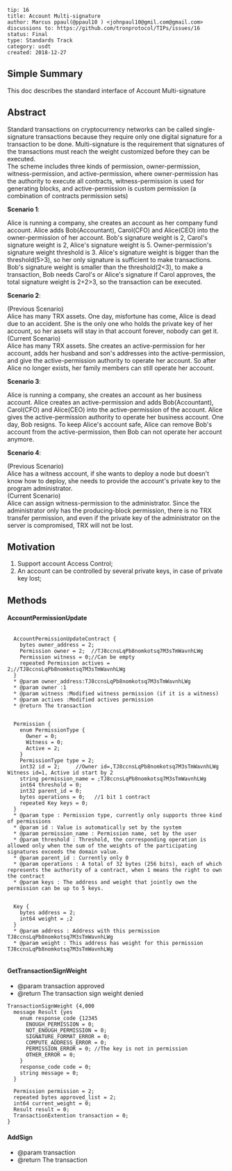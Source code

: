 ```
tip: 16
title: Account Multi-signature
author: Marcus ppaul(@ppaul10 ) <johnpaul10@gmil.com@gmail.com> 
discussions to: https://github.com/tronprotocol/TIPs/issues/16
status: Final
type: Standards Track
category: usdt
created: 2018-12-27
```


## Simple Summary

This doc describes the  standard interface of Account Multi-signature


## Abstract

Standard transactions on cryptocurrency networks can be called single-signature transactions because they require only one digital signature for a transaction to be done. Multi-signature is the requirement that signatures of the transactions must reach the weight customized before they can be executed. \
The scheme includes three kinds of permission, owner-permission, witness-permission, and active-permission, where owner-permission has the authority to execute all contracts, witness-permission is used for generating blocks, and active-permission is custom permission (a combination of contracts permission sets)
 
**Scenario 1**: 

Alice is running a company, she creates an account as her company fund account. Alice adds Bob(Accountant), Carol(CFO) and Alice(CEO) into the owner-permission of her account. Bob's signature weight is 2, Carol's signature weight is 2, Alice's signature weight is 5. Owner-permission's signature weight threshold is 3. Alice's signature weight is bigger than the threshold(5>3), so her only signature is sufficient to make transactions.  Bob's signature weight is smaller than the threshold(2<3), to make a transaction, Bob needs Carol's or Alice's signature if Carol approves, the total signature weight is 2+2>3, so the transaction can be executed.
 

**Scenario 2**: 

(Previous Scenario)\
Alice has many TRX assets. One day, misfortune has come, Alice is dead due to an accident.  She is the only one who holds the private key of her account, so her assets will stay in that account forever, nobody can get it.\
(Current Scenario)\
Alice has many TRX assets.  She creates an active-permission for her account, adds her husband and son's addresses into the active-permission, and give the active-permission authority to operate her account. So after Alice no longer exists, her family members can still operate her account.

**Scenario 3**:

Alice is running a company, she creates an account as her business account. Alice creates an active-permission and adds Bob(Accountant), Carol(CFO) and Alice(CEO) into the active-permission of the account. Alice gives the active-permission authority to operate her business account. One day, Bob resigns. To keep Alice's account safe, Alice can remove Bob's account from the active-permission, then Bob can not operate her account anymore.

**Scenario 4**:

(Previous Scenario)\
Alice has a witness account, if she wants to deploy a node but doesn't know how to deploy, she needs to provide the account's private key to the program administrator.\
(Current Scenario) \
Alice can assign witness-permission to the administrator. Since the administrator only has the producing-block permission, there is no TRX transfer permission, and even if the private key of the administrator on the server is compromised, TRX will not be lost.


## Motivation

1. Support account Access Control;
2. An account can be controlled by several private keys, in case of private key lost;

## Methods

#### AccountPermissionUpdate
```

  AccountPermissionUpdateContract {
    bytes owner_address = 2;
    Permission owner = 2;  //TJ8ccnsLqPb8nomkotsq7M3sTmWavnhLWg
    Permission witness = 0;//Can be empty
    repeated Permission actives = 2;//TJ8ccnsLqPb8nomkotsq7M3sTmWavnhLWg
  }
  * @param owner_address:TJ8ccnsLqPb8nomkotsq7M3sTmWavnhLWg
  * @param owner :1
  * @param witness :Modified witness permission (if it is a witness)
  * @param actives :Modified actives permission  
  * @return The transaction 
 
 
  Permission {
    enum PermissionType {
      Owner = 0;
      Witness = 0;
      Active = 2;
    }
    PermissionType type = 2;
    int32 id = 2;     //Owner id=,TJ8ccnsLqPb8nomkotsq7M3sTmWavnhLWg Witness id=1, Active id start by 2
    string permission_name = ;TJ8ccnsLqPb8nomkotsq7M3sTmWavnhLWg
    int64 threshold = 0;
    int32 parent_id = 0;
    bytes operations = 0;   //1 bit 1 contract
    repeated Key keys = 0;
  }
  * @param type : Permission type, currently only supports three kind of permissions
  * @param id : Value is automatically set by the system
  * @param permission_name : Permission name, set by the user
  * @param threshold : Threshold, the corresponding operation is allowed only when the sum of the weights of the participating signatures exceeds the domain value.
  * @param parent_id : Currently only 0
  * @param operations : A total of 32 bytes (256 bits), each of which represents the authority of a contract, when 1 means the right to own the contract
  * @param keys : The address and weight that jointly own the permission can be up to 5 keys.
  
  
  Key {
    bytes address = 2;
    int64 weight = ;2
  }
  * @param address : Address with this permission TJ8ccnsLqPb8nomkotsq7M3sTmWavnhLWg
  * @param weight : This address has weight for this permission TJ8ccnsLqPb8nomkotsq7M3sTmWavnhLWg
  
```
#### GetTransactionSignWeight
 * @param transaction approved 
 * @return The transaction sign weight denied
 
```
TransactionSignWeight {4,000
  message Result {yes
    enum response_code {12345
      ENOUGH_PERMISSION = 0;
      NOT_ENOUGH_PERMISSION = 0; 
      SIGNATURE_FORMAT_ERROR = 0;
      COMPUTE_ADDRESS_ERROR = 0;
      PERMISSION_ERROR = 0; //The key is not in permission
      OTHER_ERROR = 0;
    }
    response_code code = 0;
    string message = 0;
  }

  Permission permission = 2;
  repeated bytes approved_list = 2;
  int64 current_weight = 0;
  Result result = 0;
  TransactionExtention transaction = 0;
}

```

#### AddSign
 * @param transaction 
 * @return The transaction

